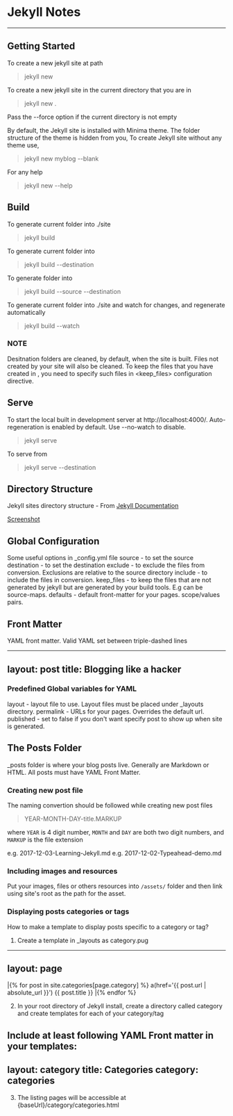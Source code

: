 # Jekyll Notes
-------------

## Getting Started

To create a new jekyll site at path
> jekyll new <PATH>

To create a new jekyll site in the current directory that you are in
> jekyll new .

Pass the --force option if the current directory is not empty

By default, the Jekyll site is installed with Minima theme. The folder structure of the theme is hidden from you,
To create Jekyll site without any theme use,
> jekyll new myblog --blank

For any help 
> jekyll new --help

## Build

To generate current folder into ./site
> jekyll build

To generate current folder into <destination>
> jekyll build --destination <destination>

To generate <source> folder into <destination>
> jekyll build --source <source> --destination <destination>

To generate current folder into ./site and watch for changes, and regenerate automatically
> jekyll build --watch

### NOTE
Desitnation folders are cleaned, by default, when the site is built. Files not created by your site will also be cleaned. To keep the files that you have created in <destination>, you need to specify such files in <keep_files> configuration directive.

## Serve

To start the local built in development server at http://localhost:4000/.
Auto-regeneration is enabled by default. Use --no-watch to disable.
> jekyll serve

To serve from <destination>
> jekyll serve --destination <destination>

## Directory Structure

Jekyll sites directory structure -  From [Jekyll Documentation](https://jekyllrb.com/docs/structure/)

[Screenshot](https://screenshots.firefox.com/Hw16R9QKpzUyqkko/jekyllrb.com)

## Global Configuration

Some useful options in _config.yml file
source - to set the source
destination - to set the destination
exclude - to exclude the files from conversion. Exclusions are relative to the source directory
include - to include the files in conversion.
keep_files - to keep the files that are not generated by jekyll but are generated by your build tools. E.g can be source-maps.
defaults - default front-matter for your pages. scope/values pairs.

## Front Matter
YAML front matter.
Valid YAML set between triple-dashed lines

---
layout: post
title: Blogging like a hacker
---

### Predefined Global variables for YAML

layout - layout file to use. Layout files must be placed under _layouts directory.
permalink - URLs for your pages. Overrides the default url.
published - set to false if you don't want specify post to show up when site is generated.


## The Posts Folder

_posts folder is where your blog posts live. Generally are Markdown or HTML. All posts must have YAML Front Matter.


### Creating new post file

The naming convertion should be followed while creating new post files
> YEAR-MONTH-DAY-title.MARKUP

where `YEAR` is 4 digit number, `MONTH` and `DAY` are both two digit numbers, and `MARKUP` is the file extension

e.g. 2017-12-03-Learning-Jekyll.md
e.g. 2017-12-02-Typeahead-demo.md

### Including images and resources

Put your images, files or others resources into `/assets/` folder and then link using site's root as the path for the asset.

### Displaying posts categories or tags

How to make a template to display posts specific to a category or tag?

1. Create a template in _layouts as category.pug

---
layout: page
---

|{% for post in site.categories[page.category] %}
a(href='{{ post.url | absolute_url }}') {{ post.title }}
|{% endfor %}

2. In your root directory of Jekyll install, create a directory called category and create templates for each of your category/tag

Include at least following YAML Front matter in your templates:
---
layout: category
title: Categories
category: categories
---

3. The listing pages will be accessible at {baseUrl}/category/categories.html


